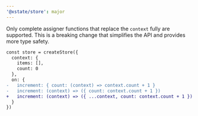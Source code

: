 ```yaml
---
'@xstate/store': major
---
```


Only complete assigner functions that replace the `context` fully are supported. This is a breaking change that simplifies the API and provides more type safety.

```diff
const store = createStore({
  context: {
    items: [],
    count: 0
  },
  on: {
-   increment: { count: (context) => context.count + 1 }
-   increment: (context) => ({ count: context.count + 1 })
+   increment: (context) => ({ ...context, count: context.count + 1 })
  }
})
```
